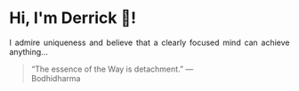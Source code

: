 # Hi, I'm Derrick 👋!
<p align="justify">I admire uniqueness and believe that a clearly focused mind can achieve anything...</p> 
<!-- #quote-start -->
<blockquote>&ldquo;The essence of the Way is detachment.&rdquo; &mdash; <footer>Bodhidharma</footer></blockquote>
<!-- #quote-end -->
